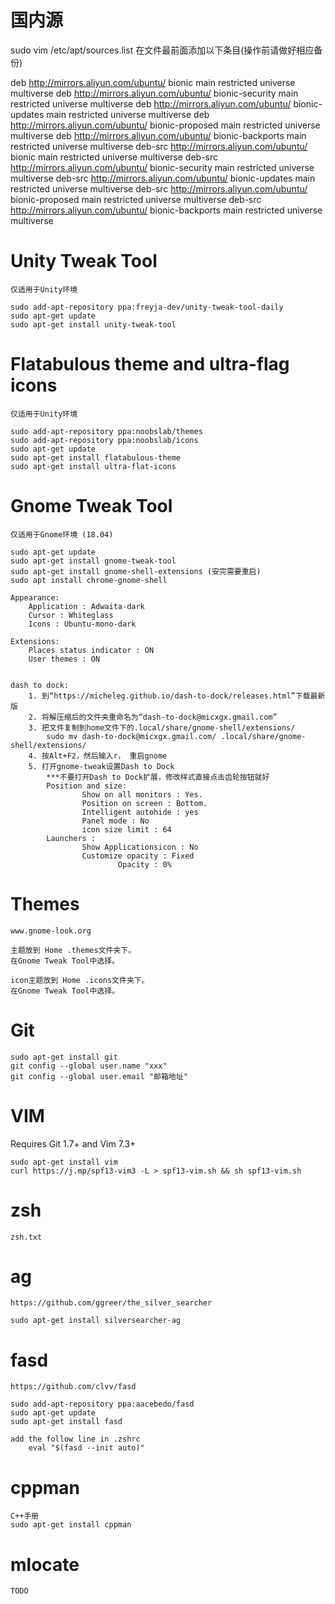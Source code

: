 # 国内源 #

sudo vim /etc/apt/sources.list
 在文件最前面添加以下条目(操作前请做好相应备份)

deb http://mirrors.aliyun.com/ubuntu/ bionic main restricted universe multiverse
deb http://mirrors.aliyun.com/ubuntu/ bionic-security main restricted universe multiverse
deb http://mirrors.aliyun.com/ubuntu/ bionic-updates main restricted universe multiverse
deb http://mirrors.aliyun.com/ubuntu/ bionic-proposed main restricted universe multiverse
deb http://mirrors.aliyun.com/ubuntu/ bionic-backports main restricted universe multiverse
deb-src http://mirrors.aliyun.com/ubuntu/ bionic main restricted universe multiverse
deb-src http://mirrors.aliyun.com/ubuntu/ bionic-security main restricted universe multiverse
deb-src http://mirrors.aliyun.com/ubuntu/ bionic-updates main restricted universe multiverse
deb-src http://mirrors.aliyun.com/ubuntu/ bionic-proposed main restricted universe multiverse
deb-src http://mirrors.aliyun.com/ubuntu/ bionic-backports main restricted universe multiverse



# Unity Tweak Tool #

	仅适用于Unity环境

    sudo add-apt-repository ppa:freyja-dev/unity-tweak-tool-daily
    sudo apt-get update
    sudo apt-get install unity-tweak-tool


# Flatabulous theme and ultra-flag icons #

	仅适用于Unity环境

	sudo add-apt-repository ppa:noobslab/themes
	sudo add-apt-repository ppa:noobslab/icons
	sudo apt-get update
	sudo apt-get install flatabulous-theme
	sudo apt-get install ultra-flat-icons

# Gnome Tweak Tool #

	仅适用于Gnome环境 (18.04)

	sudo apt-get update
	sudo apt-get install gnome-tweak-tool
	sudo apt-get install gnome-shell-extensions (安完需要重启)
	sudo apt install chrome-gnome-shell

	Appearance:
		Application : Adwaita-dark
		Cursor : Whiteglass
		Icons : Ubuntu-mono-dark

	Extensions:
		Places status indicator : ON
		User themes : ON


	dash to dock:
		1. 到“https://micheleg.github.io/dash-to-dock/releases.html”下载最新版
		2. 将解压缩后的文件夹重命名为“dash-to-dock@micxgx.gmail.com”
		3. 把文件复制到home文件下的.local/share/gnome-shell/extensions/
			sudo mv dash-to-dock@micxgx.gmail.com/ .local/share/gnome-shell/extensions/
		4. 按Alt+F2，然后输入r， 重启gnome
		5. 打开gnome-tweak设置Dash to Dock
			***不要打开Dash to Dock扩展，修改样式直接点击齿轮按钮就好
			Position and size:
					Show on all monitors : Yes.
					Position on screen : Bottom.
					Intelligent autohide : yes
					Panel mode : No
					icon size limit : 64
			Launchers :
					Show Applicationsicon : No
					Customize opacity : Fixed
							Opacity : 0%

# Themes #

	www.gnome-look.org

	主题放到 Home .themes文件夹下。
	在Gnome Tweak Tool中选择。

	icon主题放到 Home .icons文件夹下。
	在Gnome Tweak Tool中选择。

# Git #

	sudo apt-get install git
	git config --global user.name "xxx"
	git config --global user.email "邮箱地址"

# VIM #

Requires Git 1.7+ and Vim 7.3+

	sudo apt-get install vim
	curl https://j.mp/spf13-vim3 -L > spf13-vim.sh && sh spf13-vim.sh

# zsh #

	zsh.txt

# ag #

	https://github.com/ggreer/the_silver_searcher

	sudo apt-get install silversearcher-ag

# fasd #

	https://github.com/clvv/fasd

	sudo add-apt-repository ppa:aacebedo/fasd
	sudo apt-get update
	sudo apt-get install fasd

	add the follow line in .zshrc
		eval "$(fasd --init auto)"

# cppman #

	C++手册
	sudo apt-get install cppman

# mlocate #

	TODO
